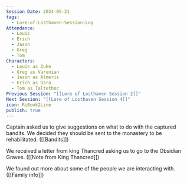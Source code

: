 ```yaml
---
Session Date: 2024-05-21
tags:
  - Lore-of-Losthaven-Session-Log
Attendance:
  - Louis
  - Erich
  - Jason
  - Greg
  - Tom
Characters:
  - Louis as Zuke
  - Greg as Varenian
  - Jason as Almeris
  - Erich as Dara
  - Tom as Taltethoc
Previous Session: "[[Lore of Losthaven Session 2]]"
Next Session: "[[Lore of Losthaven Session 4]]"
icon: RiBook2Line
publish: true
---
```


Captain asked us to give suggestions on what to do with the captured bandits. We decided they should be sent to the monastery to be rehabilitated. ([[Bandits]])

We received a letter from king Thancred asking us to go to the Obsidian Graves. ([[Note from King Thancred]])

We found out more about some of the people we are interacting with. ([[Family info]])